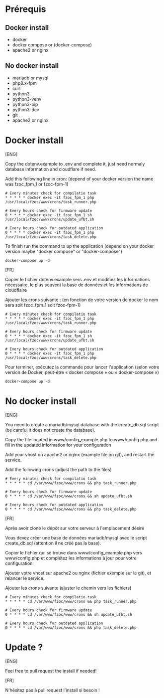 # Prérequis
## Docker install

- docker
- docker compose or (docker-compose)
- apache2 or nginx

## No docker install 

- mariadb or mysql
- php8.x-fpm
- curl
- python3
- python3-venv 
- python3-pip
- python3-dev
- git
- apache2 or nginx

# Docker install

[ENG]

Copy the dotenv.example to .env and complete it, just need normaly database information and cloudflare if need.

Add this following line in cron: (depend of your docker version the name was fzoc_fpm_1 or fzoc-fpm-1)

```
# Every minutes check for compilatio task
* * * * * docker exec -it fzoc_fpm_1 php /usr/local/fzoc/www/crons/task_runner.php

# Every hours check for firmware update
0 * * * * docker exec -it fzoc_fpm_1 sh /usr/local/fzoc/www/crons/update_ufbt.sh

# Every hours check for outdated application
0 * * * * docker exec -it fzoc_fpm_1 php /usr/local/fzoc/www/crons/task_delete.php
```

To finish run the command to up the application (depend on your docker version maybe "docker compose" or "docker-compose")

```
docker-compose up -d
```

[FR]

Copier le fichier dotenv.example vers .env et modifiez les informations nécessaire, le plus souvent la base de données et les informations de cloudflaire

Ajouter les crons suivante : (en fonction de votre version de docker le nom sera soit fzoc_fpm_1 soit fzoc-fpm-1)

```
# Every minutes check for compilatio task
* * * * * docker exec -it fzoc_fpm_1 php /usr/local/fzoc/www/crons/task_runner.php

# Every hours check for firmware update
0 * * * * docker exec -it fzoc_fpm_1 sh /usr/local/fzoc/www/crons/update_ufbt.sh

# Every hours check for outdated application
0 * * * * docker exec -it fzoc_fpm_1 php /usr/local/fzoc/www/crons/task_delete.php
```
Pour terminer, exécutez la commande pour lancer l'application (selon votre version de Docker, peut-être « docker compose » ou « docker-compose »)

``` 
docker-compose up -d 
```

# No docker install

[ENG]

You need to create a mariadb/mysql database with the create_db.sql script (be careful it does not create the database).

Copy the file located in www/config_example.php to www/config.php and fill in the updated information for your configuration

Add your vhost on apache2 or nginx (example file on git), and restart the service.

Add the following crons (adjust the path to the files)


```
# Every minutes check for compilatio task
* * * * * cd /var/www/fzoc/www/crons && php task_runner.php

# Every hours check for firmware update
0 * * * * cd /var/www/fzoc/www/crons && sh update_ufbt.sh

# Every hours check for outdated application
0 * * * * cd /var/www/fzoc/www/crons && php task_delete.php
```

[FR]

Après avoir cloné le dépôt sur votre serveur à l'emplacement désiré

Vous devez créer une base de données mariadb/mysql avec le script create_db.sql (attention il ne créé pas la base).

Copier le fichier qui se trouve dans www/config_example.php vers www/config.php et complétez les informations à jour pour votre configuration

Ajouter votre vhost sur apache2 ou nginx (fichier exemple sur le git), et relancer le service.

Ajouter les crons suivante (ajuster le chemin vers les fichiers)

```
# Every minutes check for compilatio task
* * * * * cd /var/www/fzoc/www/crons && php task_runner.php

# Every hours check for firmware update
0 * * * * cd /var/www/fzoc/www/crons && sh update_ufbt.sh

# Every hours check for outdated application
0 * * * * cd /var/www/fzoc/www/crons && php task_delete.php
```

# Update ?

[ENG]

Feel free to pull request the install if needed!

[FR]

N'hésitez pas à pull request l'install si besoin !
